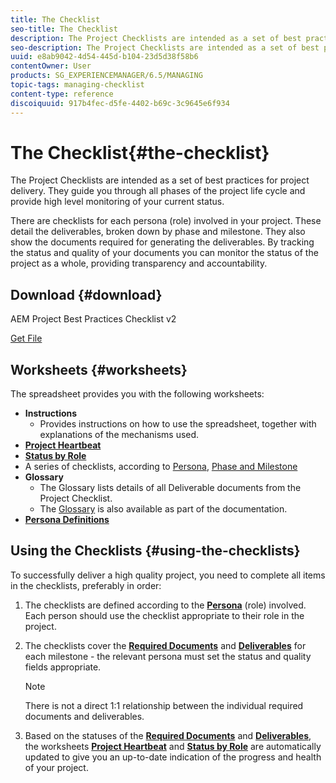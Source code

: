 ```yaml
---
title: The Checklist
seo-title: The Checklist
description: The Project Checklists are intended as a set of best practices for project delivery. They guide you through all phases of the project life cycle and provide high level monitoring of your current status.
seo-description: The Project Checklists are intended as a set of best practices for project delivery. They guide you through all phases of the project life cycle and provide high level monitoring of your current status.
uuid: e8ab9042-4d54-445d-b104-23d5d38f58b6
contentOwner: User
products: SG_EXPERIENCEMANAGER/6.5/MANAGING
topic-tags: managing-checklist
content-type: reference
discoiquuid: 917b4fec-d5fe-4402-b69c-3c9645e6f934
---
```


# The Checklist{#the-checklist}

The Project Checklists are intended as a set of best practices for project delivery. They guide you through all phases of the project life cycle and provide high level monitoring of your current status.

There are checklists for each persona (role) involved in your project. These detail the deliverables, broken down by phase and milestone. They also show the documents required for generating the deliverables. By tracking the status and quality of your documents you can monitor the status of the project as a whole, providing transparency and accountability.

## Download {#download}

AEM Project Best Practices Checklist v2

[Get File](assets/aem_project_bp_checklistv2.xlsx)

## Worksheets {#worksheets}

The spreadsheet provides you with the following worksheets:

* **Instructions**
    * Provides instructions on how to use the spreadsheet, together with explanations of the mechanisms used.
* **[Project Heartbeat](/help/managing/best-practices.md#project-heartbeat-dashboard)**
* **[Status by Role](/help/managing/best-practices.md#status-by-role)**
* A series of checklists, according to [Persona](/help/managing/best-practices.md#persona), [Phase and Milestone](/help/managing/best-practices.md#phases-and-milestones)
* **Glossary**
    * The Glossary lists details of all Deliverable documents from the Project Checklist.
    * The [Glossary](/help/managing/best-practices-glossary.md) is also available as part of the documentation.
* **[Persona Definitions](/help/managing/best-practices.md#persona)**

## Using the Checklists {#using-the-checklists}

To successfully deliver a high quality project, you need to complete all items in the checklists, preferably in order:

1. The checklists are defined according to the **[Persona](/help/managing/best-practices.md#persona)** (role) involved. Each person should use the checklist appropriate to their role in the project.
1. The checklists cover the **[Required Documents](/help/managing/best-practices.md#required-documents)** and **[Deliverables](/help/managing/best-practices.md#deliverables)** for each milestone - the relevant persona must set the status and quality fields appropriate.

   >[!NOTE]
   >
   >There is not a direct 1:1 relationship between the individual required documents and deliverables.

1. Based on the statuses of the **[Required Documents](/help/managing/best-practices.md#required-documents)** and **[Deliverables](/help/managing/best-practices.md#deliverables)**, the worksheets **[Project Heartbeat](/help/managing/best-practices.md#project-heartbeat-dashboard)** and **[Status by Role](/help/managing/best-practices.md#status-by-role)** are automatically updated to give you an up-to-date indication of the progress and health of your project.